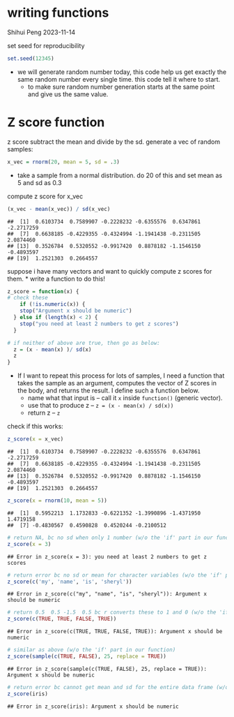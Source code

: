 writing functions
================
Shihui Peng
2023-11-14

set seed for reproducibility

``` r
set.seed(12345)
```

- we will generate random number today, this code help us get exactly
  the same random number every single time. this code tell it where to
  start.
  - to make sure random number generation starts at the same point and
    give us the same value.

# Z score function

z score subtract the mean and divide by the sd. generate a vec of random
samples:

``` r
x_vec = rnorm(20, mean = 5, sd = .3)
```

- take a sample from a normal distribution. do 20 of this and set mean
  as 5 and sd as 0.3

compute z score for x_vec

``` r
(x_vec - mean(x_vec)) / sd(x_vec)
```

    ##  [1]  0.6103734  0.7589907 -0.2228232 -0.6355576  0.6347861 -2.2717259
    ##  [7]  0.6638185 -0.4229355 -0.4324994 -1.1941438 -0.2311505  2.0874460
    ## [13]  0.3526784  0.5320552 -0.9917420  0.8878182 -1.1546150 -0.4893597
    ## [19]  1.2521303  0.2664557

suppose i have many vectors and want to quickly compute z scores for
them. \* write a function to do this!

``` r
z_score = function(x) {
# check these
    if (!is.numeric(x)) {
    stop("Argument x should be numeric")
  } else if (length(x) < 2) {
    stop("you need at least 2 numbers to get z scores")
  }

# if neither of above are true, then go as below:  
  z = (x - mean(x) )/ sd(x)
  z
}
```

- If I want to repeat this process for lots of samples, I need a
  function that takes the sample as an argument, computes the vector of
  Z scores in the body, and returns the result. I define such a function
  below.
  - name what that input is – call it `x` inside `function()` (generic
    vector).
  - use that to produce z – `z = (x - mean(x) / sd(x))`
  - return z – `z`

check if this works:

``` r
z_score(x = x_vec)
```

    ##  [1]  0.6103734  0.7589907 -0.2228232 -0.6355576  0.6347861 -2.2717259
    ##  [7]  0.6638185 -0.4229355 -0.4324994 -1.1941438 -0.2311505  2.0874460
    ## [13]  0.3526784  0.5320552 -0.9917420  0.8878182 -1.1546150 -0.4893597
    ## [19]  1.2521303  0.2664557

``` r
z_score(x = rnorm(10, mean = 5))
```

    ##  [1]  0.5952213  1.1732833 -0.6221352 -1.3990896 -1.4371950  1.4719158
    ##  [7] -0.4830567  0.4590828  0.4520244 -0.2100512

``` r
# return NA, bc no sd when only 1 number (w/o the 'if' part in our function)
z_score(x = 3)
```

    ## Error in z_score(x = 3): you need at least 2 numbers to get z scores

``` r
# return error bc no sd or mean for character variables (w/o the 'if' part in our function)
z_score(c('my', 'name', 'is', 'sheryl'))
```

    ## Error in z_score(c("my", "name", "is", "sheryl")): Argument x should be numeric

``` r
# return 0.5  0.5 -1.5  0.5 bc r converts these to 1 and 0 (w/o the 'if' part in our function)
z_score(c(TRUE, TRUE, FALSE, TRUE))
```

    ## Error in z_score(c(TRUE, TRUE, FALSE, TRUE)): Argument x should be numeric

``` r
# similar as above (w/o the 'if' part in our function)
z_score(sample(c(TRUE, FALSE), 25, replace = TRUE))
```

    ## Error in z_score(sample(c(TRUE, FALSE), 25, replace = TRUE)): Argument x should be numeric

``` r
# return error bc cannot get mean and sd for the entire data frame (w/o the 'if' part in our function)
z_score(iris)
```

    ## Error in z_score(iris): Argument x should be numeric
